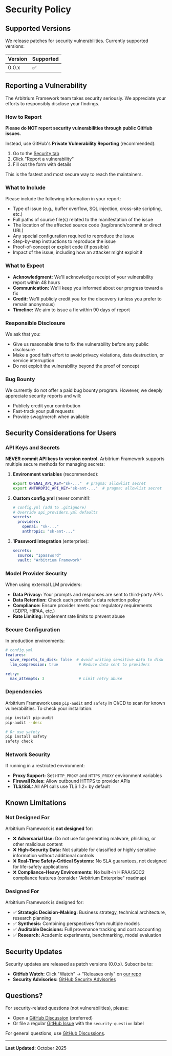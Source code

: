 # Security Policy

## Supported Versions

We release patches for security vulnerabilities. Currently supported versions:

| Version | Supported          |
| ------- | ------------------ |
| 0.0.x   | :white_check_mark: |

## Reporting a Vulnerability

The Arbitrium Framework team takes security seriously. We appreciate your efforts to responsibly disclose your findings.

### How to Report

**Please do NOT report security vulnerabilities through public GitHub issues.**

Instead, use GitHub's **Private Vulnerability Reporting** (recommended):
1. Go to the [Security tab](https://github.com/arbitrium-framework/arbitrium/security)
2. Click "Report a vulnerability"
3. Fill out the form with details

This is the fastest and most secure way to reach the maintainers.

### What to Include

Please include the following information in your report:

- Type of issue (e.g., buffer overflow, SQL injection, cross-site scripting, etc.)
- Full paths of source file(s) related to the manifestation of the issue
- The location of the affected source code (tag/branch/commit or direct URL)
- Any special configuration required to reproduce the issue
- Step-by-step instructions to reproduce the issue
- Proof-of-concept or exploit code (if possible)
- Impact of the issue, including how an attacker might exploit it

### What to Expect

- **Acknowledgment:** We'll acknowledge receipt of your vulnerability report within 48 hours
- **Communication:** We'll keep you informed about our progress toward a fix
- **Credit:** We'll publicly credit you for the discovery (unless you prefer to remain anonymous)
- **Timeline:** We aim to issue a fix within 90 days of report

### Responsible Disclosure

We ask that you:

- Give us reasonable time to fix the vulnerability before any public disclosure
- Make a good faith effort to avoid privacy violations, data destruction, or service interruption
- Do not exploit the vulnerability beyond the proof of concept

### Bug Bounty

We currently do not offer a paid bug bounty program. However, we deeply appreciate security reports and will:

- Publicly credit your contribution
- Fast-track your pull requests
- Provide swag/merch when available

## Security Considerations for Users

### API Keys and Secrets

**NEVER commit API keys to version control.** Arbitrium Framework supports multiple secure methods for managing secrets:

1. **Environment variables** (recommended):
   ```bash
   export OPENAI_API_KEY="sk-..."  # pragma: allowlist secret
   export ANTHROPIC_API_KEY="sk-ant-..."  # pragma: allowlist secret
   ```

2. **Custom config.yml** (never commit!):
   ```yaml
   # config.yml (add to .gitignore)
   # Override api_providers.yml defaults
   secrets:
     providers:
       openai: "sk-..."
       anthropic: "sk-ant-..."
   ```

3. **1Password integration** (enterprise):
   ```yaml
   secrets:
     source: "1password"
     vault: "Arbitrium Framework"
   ```

### Model Provider Security

When using external LLM providers:

- **Data Privacy:** Your prompts and responses are sent to third-party APIs
- **Data Retention:** Check each provider's data retention policy
- **Compliance:** Ensure provider meets your regulatory requirements (GDPR, HIPAA, etc.)
- **Rate Limiting:** Implement rate limits to prevent abuse

### Secure Configuration

In production environments:

```yaml
# config.yml
features:
  save_reports_to_disk: false  # Avoid writing sensitive data to disk
  llm_compression: true         # Reduce data sent to providers

retry:
  max_attempts: 3               # Limit retry abuse
```

### Dependencies

Arbitrium Framework uses `pip-audit` and `safety` in CI/CD to scan for known vulnerabilities. To check your installation:

```bash
pip install pip-audit
pip-audit --desc

# Or use safety
pip install safety
safety check
```

### Network Security

If running in a restricted environment:

- **Proxy Support:** Set `HTTP_PROXY` and `HTTPS_PROXY` environment variables
- **Firewall Rules:** Allow outbound HTTPS to provider APIs
- **TLS/SSL:** All API calls use TLS 1.2+ by default

## Known Limitations

### Not Designed For

Arbitrium Framework is **not designed** for:

- ❌ **Adversarial Use:** Do not use for generating malware, phishing, or other malicious content
- ❌ **High-Security Data:** Not suitable for classified or highly sensitive information without additional controls
- ❌ **Real-Time Safety-Critical Systems:** No SLA guarantees, not designed for life-safety applications
- ❌ **Compliance-Heavy Environments:** No built-in HIPAA/SOC2 compliance features (consider "Arbitrium Enterprise" roadmap)

### Designed For

Arbitrium Framework is designed for:

- ✅ **Strategic Decision-Making:** Business strategy, technical architecture, research planning
- ✅ **Synthesis:** Combining perspectives from multiple models
- ✅ **Auditable Decisions:** Full provenance tracking and cost accounting
- ✅ **Research:** Academic experiments, benchmarking, model evaluation

## Security Updates

Security updates are released as patch versions (0.0.x). Subscribe to:

- **GitHub Watch:** Click "Watch" → "Releases only" on [our repo](https://github.com/arbitrium-framework/arbitrium)
- **Security Advisories:** [GitHub Security Advisories](https://github.com/arbitrium-framework/arbitrium/security/advisories)

## Questions?

For security-related questions (not vulnerabilities), please:
- Open a [GitHub Discussion](https://github.com/arbitrium-framework/arbitrium/discussions) (preferred)
- Or file a regular [GitHub Issue](https://github.com/arbitrium-framework/arbitrium/issues) with the `security-question` label

For general questions, use [GitHub Discussions](https://github.com/arbitrium-framework/arbitrium/discussions).

---

**Last Updated:** October 2025
